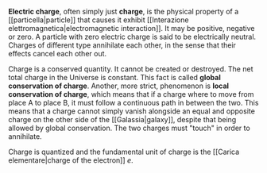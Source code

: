 **Electric charge**, often simply just **charge**, is the physical property of a [[particella|particle]] that causes it exhibit [[Interazione elettromagnetica|electromagnetic interaction]]. It may be positive, negative or zero. A particle with zero electric charge is said to be electrically neutral. Charges of different type annihilate each other, in the sense that their effects cancel each other out.

Charge is a conserved quantity. It cannot be created or destroyed. The net total charge in the Universe is constant. This fact is called **global conservation of charge**. Another, more strict, phenomenon is **local conservation of charge**, which means that if a charge where to move from place A to place B, it must follow a continuous path in between the two. This means that a charge cannot simply vanish alongside an equal and opposite charge on the other side of the [[Galassia|galaxy]], despite that being allowed by global conservation. The two charges must "touch" in order to annihilate.

Charge is quantized and the fundamental unit of charge is the [[Carica elementare|charge of the electron]] $e$.